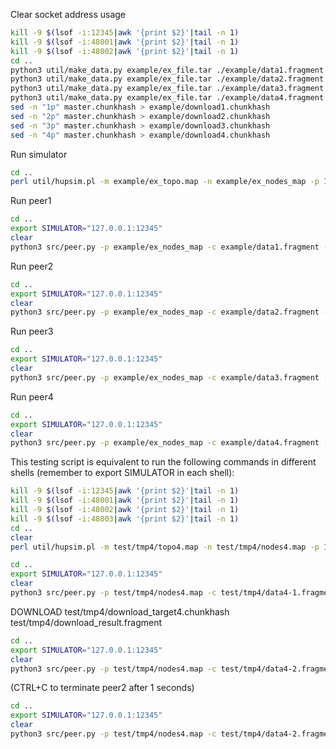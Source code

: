 Clear socket address usage
```bash
kill -9 $(lsof -i:12345|awk '{print $2}'|tail -n 1)
kill -9 $(lsof -i:48001|awk '{print $2}'|tail -n 1)
kill -9 $(lsof -i:48002|awk '{print $2}'|tail -n 1)
cd ..
python3 util/make_data.py example/ex_file.tar ./example/data1.fragment 4 1
python3 util/make_data.py example/ex_file.tar ./example/data2.fragment 4 2
python3 util/make_data.py example/ex_file.tar ./example/data3.fragment 4 3
python3 util/make_data.py example/ex_file.tar ./example/data4.fragment 4 4
sed -n "1p" master.chunkhash > example/download1.chunkhash
sed -n "2p" master.chunkhash > example/download2.chunkhash
sed -n "3p" master.chunkhash > example/download3.chunkhash
sed -n "4p" master.chunkhash > example/download4.chunkhash
```

Run simulator
```bash
cd ..
perl util/hupsim.pl -m example/ex_topo.map -n example/ex_nodes_map -p 12345 -v 2
```
Run peer1
```bash
cd ..
export SIMULATOR="127.0.0.1:12345"
clear
python3 src/peer.py -p example/ex_nodes_map -c example/data1.fragment -m 1 -i 1 -v 3
```

Run peer2
```bash
cd ..
export SIMULATOR="127.0.0.1:12345"
clear
python3 src/peer.py -p example/ex_nodes_map -c example/data2.fragment -m 1 -i 2 -v 3
```

Run peer3
```bash
cd ..
export SIMULATOR="127.0.0.1:12345"
clear
python3 src/peer.py -p example/ex_nodes_map -c example/data3.fragment -m 1 -i 3 -v 3
```

Run peer4
```bash
cd ..
export SIMULATOR="127.0.0.1:12345"
clear
python3 src/peer.py -p example/ex_nodes_map -c example/data4.fragment -m 1 -i 4 -v 3
```

This testing script is equivalent to run the following commands in different shells (remember to export SIMULATOR in each shell):

```bash
kill -9 $(lsof -i:12345|awk '{print $2}'|tail -n 1)
kill -9 $(lsof -i:48001|awk '{print $2}'|tail -n 1)
kill -9 $(lsof -i:48002|awk '{print $2}'|tail -n 1)
kill -9 $(lsof -i:48003|awk '{print $2}'|tail -n 1)
cd ..
clear
perl util/hupsim.pl -m test/tmp4/topo4.map -n test/tmp4/nodes4.map -p 12345 -v 3
```

```bash
cd ..
export SIMULATOR="127.0.0.1:12345"
clear
python3 src/peer.py -p test/tmp4/nodes4.map -c test/tmp4/data4-1.fragment -m 100 -i 1
```
DOWNLOAD test/tmp4/download_target4.chunkhash test/tmp4/download_result.fragment

```bash
cd ..
export SIMULATOR="127.0.0.1:12345"
clear
python3 src/peer.py -p test/tmp4/nodes4.map -c test/tmp4/data4-2.fragment -m 100 -i 2
```
(CTRL+C to terminate peer2 after 1 seconds)

```bash
cd ..
export SIMULATOR="127.0.0.1:12345"
clear
python3 src/peer.py -p test/tmp4/nodes4.map -c test/tmp4/data4-2.fragment -m 100 -i 3
```

